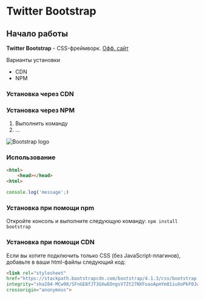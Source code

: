# Twitter Bootstrap

## Начало работы
**Twitter Bootstrap** - CSS-фреймворк. [Офф. сайт](getbootstrap.com)

Варианты установки
* CDN
* NPM

### Установка через CDN

### Установка через NPM

1. Выполнить команду
1. ...

![Bootstrap logo](https://i.imgur.com/qhtywl2.png)

### Использование

```html
<html>
    <head></head> 
<html>
```

```javascript
console.log('message';)
```

### Установка при помощи npm
Откройте консоль и выполните следующую команду: `npm install bootstrap`
### Установка при помощи CDN
Если вы хотите подключить только CSS (без JavaScript-плагинов),
добавьте в ваши html-файлы следующий код:
```html
<link rel="stylesheet"
href="https://stackpath.bootstrapcdn.com/bootstrap/4.1.3/css/bootstrap.min.css"
integrity="sha284-MCw98/SFnGE8fJT3GXwEOngsV7Zt27NXFoaoApmYm81iuXoPkF0JwJ8ERdknLPMO"
crossorigin="anonymous">
```